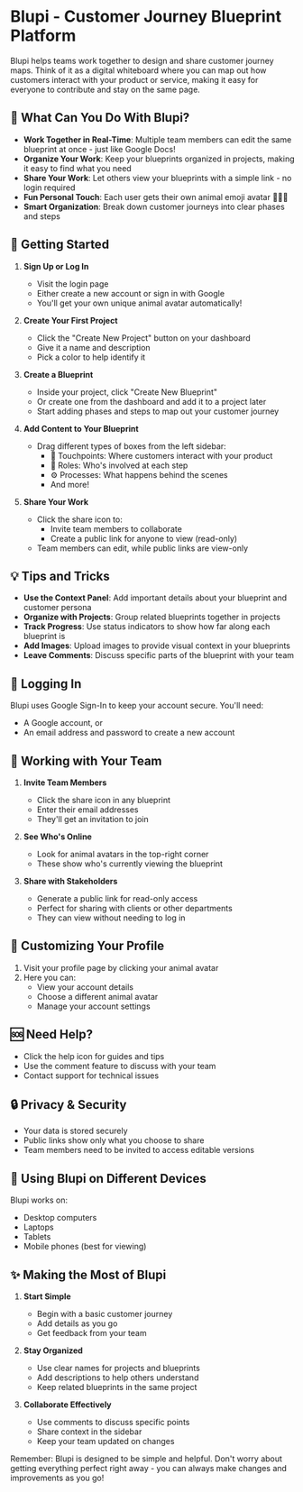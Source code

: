 # Blupi - Customer Journey Blueprint Platform

Blupi helps teams work together to design and share customer journey maps. Think of it as a digital whiteboard where you can map out how customers interact with your product or service, making it easy for everyone to contribute and stay on the same page.

## 🎯 What Can You Do With Blupi?

- **Work Together in Real-Time**: Multiple team members can edit the same blueprint at once - just like Google Docs!
- **Organize Your Work**: Keep your blueprints organized in projects, making it easy to find what you need
- **Share Your Work**: Let others view your blueprints with a simple link - no login required
- **Fun Personal Touch**: Each user gets their own animal emoji avatar 🦊🐼🦁
- **Smart Organization**: Break down customer journeys into clear phases and steps

## 🚀 Getting Started

1. **Sign Up or Log In**
   - Visit the login page
   - Either create a new account or sign in with Google
   - You'll get your own unique animal avatar automatically!

2. **Create Your First Project**
   - Click the "Create New Project" button on your dashboard
   - Give it a name and description
   - Pick a color to help identify it

3. **Create a Blueprint**
   - Inside your project, click "Create New Blueprint"
   - Or create one from the dashboard and add it to a project later
   - Start adding phases and steps to map out your customer journey

4. **Add Content to Your Blueprint**
   - Drag different types of boxes from the left sidebar:
     - 🎯 Touchpoints: Where customers interact with your product
     - 👥 Roles: Who's involved at each step
     - ⚙️ Processes: What happens behind the scenes
     - And more!

5. **Share Your Work**
   - Click the share icon to:
     - Invite team members to collaborate
     - Create a public link for anyone to view (read-only)
   - Team members can edit, while public links are view-only

## 💡 Tips and Tricks

- **Use the Context Panel**: Add important details about your blueprint and customer persona
- **Organize with Projects**: Group related blueprints together in projects
- **Track Progress**: Use status indicators to show how far along each blueprint is
- **Add Images**: Upload images to provide visual context in your blueprints
- **Leave Comments**: Discuss specific parts of the blueprint with your team

## 🔑 Logging In

Blupi uses Google Sign-In to keep your account secure. You'll need:
- A Google account, or
- An email address and password to create a new account

## 🤝 Working with Your Team

1. **Invite Team Members**
   - Click the share icon in any blueprint
   - Enter their email addresses
   - They'll get an invitation to join

2. **See Who's Online**
   - Look for animal avatars in the top-right corner
   - These show who's currently viewing the blueprint

3. **Share with Stakeholders**
   - Generate a public link for read-only access
   - Perfect for sharing with clients or other departments
   - They can view without needing to log in

## 🎨 Customizing Your Profile

1. Visit your profile page by clicking your animal avatar
2. Here you can:
   - View your account details
   - Choose a different animal avatar
   - Manage your account settings

## 🆘 Need Help?

- Click the help icon for guides and tips
- Use the comment feature to discuss with your team
- Contact support for technical issues

## 🔒 Privacy & Security

- Your data is stored securely
- Public links show only what you choose to share
- Team members need to be invited to access editable versions

## 📱 Using Blupi on Different Devices

Blupi works on:
- Desktop computers
- Laptops
- Tablets
- Mobile phones (best for viewing)

## ✨ Making the Most of Blupi

1. **Start Simple**
   - Begin with a basic customer journey
   - Add details as you go
   - Get feedback from your team

2. **Stay Organized**
   - Use clear names for projects and blueprints
   - Add descriptions to help others understand
   - Keep related blueprints in the same project

3. **Collaborate Effectively**
   - Use comments to discuss specific points
   - Share context in the sidebar
   - Keep your team updated on changes

Remember: Blupi is designed to be simple and helpful. Don't worry about getting everything perfect right away - you can always make changes and improvements as you go!